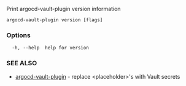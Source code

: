 Print argocd-vault-plugin version information

```
argocd-vault-plugin version [flags]
```

### Options
```
  -h, --help  help for version
```

### SEE ALSO

* [argocd-vault-plugin](avp.md) - replace <placeholder\>'s with Vault secrets
